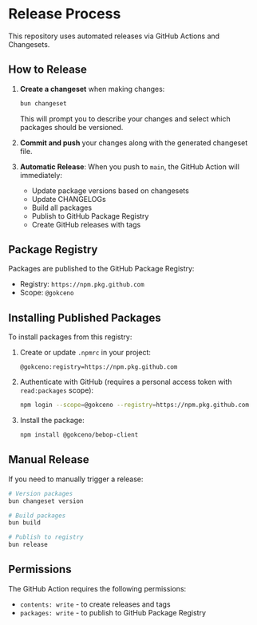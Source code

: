 # Release Process

This repository uses automated releases via GitHub Actions and Changesets.

## How to Release

1. **Create a changeset** when making changes:
   ```bash
   bun changeset
   ```
   This will prompt you to describe your changes and select which packages should be versioned.

2. **Commit and push** your changes along with the generated changeset file.

3. **Automatic Release**: When you push to `main`, the GitHub Action will immediately:
   - Update package versions based on changesets
   - Update CHANGELOGs
   - Build all packages
   - Publish to GitHub Package Registry
   - Create GitHub releases with tags

## Package Registry

Packages are published to the GitHub Package Registry:
- Registry: `https://npm.pkg.github.com`
- Scope: `@gokceno`

## Installing Published Packages

To install packages from this registry:

1. Create or update `.npmrc` in your project:
   ```
   @gokceno:registry=https://npm.pkg.github.com
   ```

2. Authenticate with GitHub (requires a personal access token with `read:packages` scope):
   ```bash
   npm login --scope=@gokceno --registry=https://npm.pkg.github.com
   ```

3. Install the package:
   ```bash
   npm install @gokceno/bebop-client
   ```

## Manual Release

If you need to manually trigger a release:

```bash
# Version packages
bun changeset version

# Build packages
bun build

# Publish to registry
bun release
```

## Permissions

The GitHub Action requires the following permissions:
- `contents: write` - to create releases and tags
- `packages: write` - to publish to GitHub Package Registry